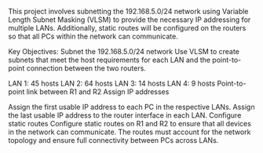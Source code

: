 This project involves subnetting the 192.168.5.0/24 network using Variable Length Subnet Masking (VLSM) to provide the necessary IP addressing for multiple LANs. Additionally, static routes will be configured on the routers so that all PCs within the network can communicate.

Key Objectives:
Subnet the 192.168.5.0/24 network
Use VLSM to create subnets that meet the host requirements for each LAN and the point-to-point connection between the two routers.

LAN 1: 45 hosts
LAN 2: 64 hosts
LAN 3: 14 hosts
LAN 4: 9 hosts
Point-to-point link between R1 and R2
Assign IP addresses

Assign the first usable IP address to each PC in the respective LANs.
Assign the last usable IP address to the router interface in each LAN.
Configure static routes
Configure static routes on R1 and R2 to ensure that all devices in the network can communicate. The routes must account for the network topology and ensure full connectivity between PCs across LANs.
